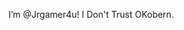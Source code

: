I’m @Jrgamer4u!
I Don't Trust OKobern.

<!---
Jrgamer4u/Jrgamer4u is a ✨ special ✨ repository because its `README.md` (this file) appears on your GitHub profile.
You can click the Preview link to take a look at your changes.
--->

